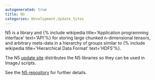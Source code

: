 ```yaml
---
autogenerated: true
title: N5
categories: Development,Update_Sites
---
```


N5 is a library and {% include wikipedia title='Application programming interface' text='API'%} for storing large chunked n-dimensional tensors, and arbitrary meta-data in a hierarchy of groups similar to {% include wikipedia title='Hierarchical Data Format' text='HDF5'%}.

The N5 [update site](/update-sites) distributes the N5 libraries so they can be used in ImageJ scripts.

See the [N5 repository](https://github.com/saalfeldlab/n5) for further details.

 
